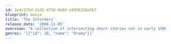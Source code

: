 ```yaml
---
id: 2e4c575d-2a32-473d-8e84-c6936316e5b7
blueprint: movie
title: 'The Informers'
release_date: '2008-11-05'
overview: "A collection of intersecting short stories set in early 1980's Los Angeles, depicts a week in the lives of an assortment of socially alienated, mainly well-off characters who numb their sense of emptiness with casual sex, violence, and drugs."
genres: '[{"id": 18, "name": "Drama"}]'
---
```

